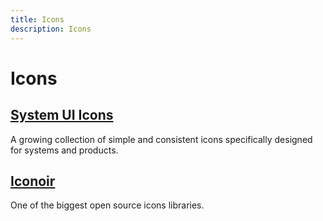 ```yaml
---
title: Icons
description: Icons
---
```


# Icons

## [System UI Icons](https://systemuicons.com/)

A growing collection of simple and consistent icons specifically designed for systems and products.

## [Iconoir](https://iconoir.com/)

One of the biggest open source icons libraries.